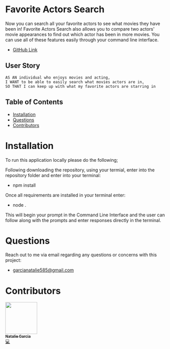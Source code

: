 # Favorite Actors Search

Now you can search all your favorite actors to see what movies they have been in! Favorite Actors Search also allows you to compare two actors' movie appearances to find out which actor has been in more movies. You can use all of these features easily through your command line interface. 

- [GitHub Link](https://github.com/nataliegarcia-8/movieAPI)

## User Story

```
AS AN individual who enjoys movies and acting,
I WANT to be able to easily search what movies actors are in,
SO THAT I can keep up with what my favorite actors are starring in
```

## Table of Contents


* [Installation](#installation)
* [Questions](#questions)
* [Contributors](#contributors)

# Installation

To run this application locally please do the following;

Following downloading the repository, using your termial, enter into the repository folder and enter into your terminal:
- npm install

Once all requirements are installed in your terminal enter:
- node .

This will begin your prompt in the Command Line Interface and the user can follow along with the prompts and enter responses directly in the terminal. 


# Questions

Reach out to me via email regarding any questions or concerns with this project:
- garcianatalie585@gmail.com


# Contributors
[<img src="https://avatars1.githubusercontent.com/u/66096456?s=400&u=8ef03e754c1c081fe9ed2c8173c60f19472aa441&v=4" width="100px;"/><br /><sub><b>Natalie Garcia</b></sub>](https://github.com/nataliegarcia-8)<br />[💻](https://github.com/nataliegarcia-8?tab=repositories "Repositories")